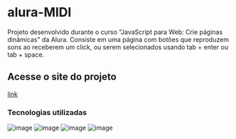 # alura-MIDI
<p> Projeto desenvolvido durante o curso "JavaScript para Web: Crie páginas dinâmicas" da Alura. Consiste em uma página com botões que reproduzem sons ao receberem um click, ou serem selecionados usando tab + enter ou tab + space. </p>

## Acesse o site do projeto
[link](https://fernandapereira-s.github.io/alura-MIDI/)

### Tecnologias utilizadas
![image](https://img.shields.io/badge/HTML5-E34F26?style=for-the-badge&logo=html5&logoColor=white)  ![image](https://img.shields.io/badge/CSS3-1572B6?style=for-the-badge&logo=css3&logoColor=white)   ![image](https://img.shields.io/badge/JavaScript-F7DF1E?style=for-the-badge&logo=javascript&logoColor=black)  ![image](https://img.shields.io/badge/GIT-E44C30?style=for-the-badge&logo=git&logoColor=white)
